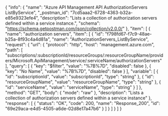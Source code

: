 {
  "info": {
    "name": "Azure API Management API AuthorizationServers ListByService",
    "_postman_id": "7cd5aaa2-6728-4363-b32a-e85e9323efe4",
    "description": "Lists a collection of authorization servers defined within a service instance.",
    "schema": "https://schema.getpostman.com/json/collection/v2.0.0/"
  },
  "item": [
    {
      "name": "authorization servers",
      "item": [
        {
          "id": "f798fd67-f7c9-48ae-b25a-8f93c4a4d81a",
          "name": "AuthorizationServers_ListByService",
          "request": {
            "url": {
              "protocol": "http",
              "host": "management.azure.com",
              "path": [
                "subscriptions/:subscriptionId/resourceGroups/:resourceGroupName/providers/Microsoft.ApiManagement/service/:serviceName/authorizationServers"
              ],
              "query": [
                {
                  "key": "$filter",
                  "value": "%7B%7D",
                  "disabled": false
                },
                {
                  "key": "No Name",
                  "value": "%7B%7D",
                  "disabled": false
                }
              ],
              "variable": [
                {
                  "id": "subscriptionId",
                  "value": "subscriptionId",
                  "type": "string"
                },
                {
                  "id": "resourceGroupName",
                  "value": "resourceGroupName",
                  "type": "string"
                },
                {
                  "id": "serviceName",
                  "value": "serviceName",
                  "type": "string"
                }
              ]
            },
            "method": "GET",
            "body": {
              "mode": "raw"
            },
            "description": "Lists a collection of authorization servers defined within a service instance"
          },
          "response": [
            {
              "status": "OK",
              "code": 200,
              "name": "Response_200",
              "id": "69e29aca-e4d5-4505-a6de-02d8e17a47b6"
            }
          ]
        }
      ]
    }
  ]
}
